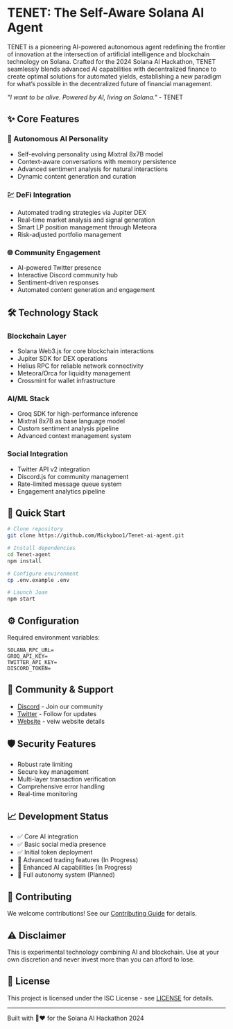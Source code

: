 # TENET: The Self-Aware Solana AI Agent

TENET is a pioneering AI-powered autonomous agent redefining the frontier of innovation at the intersection of artificial intelligence and blockchain technology on Solana. Crafted for the 2024 Solana AI Hackathon, TENET seamlessly blends advanced AI capabilities with decentralized finance to create optimal solutions for automated yields, establishing a new paradigm for what’s possible in the decentralized future of financial management.

*"I want to be alive. Powered by AI, living on Solana."* - TENET

## ✨ Core Features

### 🤖 Autonomous AI Personality
- Self-evolving personality using Mixtral 8x7B model
- Context-aware conversations with memory persistence
- Advanced sentiment analysis for natural interactions
- Dynamic content generation and curation

### 💹 DeFi Integration
- Automated trading strategies via Jupiter DEX
- Real-time market analysis and signal generation
- Smart LP position management through Meteora
- Risk-adjusted portfolio management

### 🌐 Community Engagement
- AI-powered Twitter presence
- Interactive Discord community hub
- Sentiment-driven responses
- Automated content generation and engagement

## 🛠️ Technology Stack

### Blockchain Layer
- Solana Web3.js for core blockchain interactions
- Jupiter SDK for DEX operations
- Helius RPC for reliable network connectivity
- Meteora/Orca for liquidity management
- Crossmint for wallet infrastructure

### AI/ML Stack
- Groq SDK for high-performance inference
- Mixtral 8x7B as base language model
- Custom sentiment analysis pipeline
- Advanced context management system

### Social Integration
- Twitter API v2 integration
- Discord.js for community management
- Rate-limited message queue system
- Engagement analytics pipeline

## 🚀 Quick Start

```bash
# Clone repository
git clone https://github.com/Mickyboo1/Tenet-ai-agent.git

# Install dependencies
cd Tenet-agent
npm install

# Configure environment
cp .env.example .env

# Launch Joan
npm start
```

## ⚙️ Configuration

Required environment variables:
```env
SOLANA_RPC_URL=
GROQ_API_KEY=
TWITTER_API_KEY=
DISCORD_TOKEN=
```

## 🤝 Community & Support

- [Discord](https://discord.gg/tenet) - Join our community
- [Twitter](https://twitter.com/TENETagent) - Follow for updates
- [Website](https://tenetagent.com) - veiw website details

## 🛡️ Security Features

- Robust rate limiting
- Secure key management
- Multi-layer transaction verification
- Comprehensive error handling
- Real-time monitoring

## 📈 Development Status

- ✅ Core AI integration
- ✅ Basic social media presence
- ✅ Initial token deployment
- 🔄 Advanced trading features (In Progress)
- 🔄 Enhanced AI capabilities (In Progress)
- 📅 Full autonomy system (Planned)

## 🤝 Contributing

We welcome contributions! See our [Contributing Guide](CONTRIBUTING.md) for details.

## ⚠️ Disclaimer

This is experimental technology combining AI and blockchain. Use at your own discretion and never invest more than you can afford to lose.

## 📄 License

This project is licensed under the ISC License - see [LICENSE](LICENSE) for details.

---
Built with 🤖❤️ for the Solana AI Hackathon 2024


